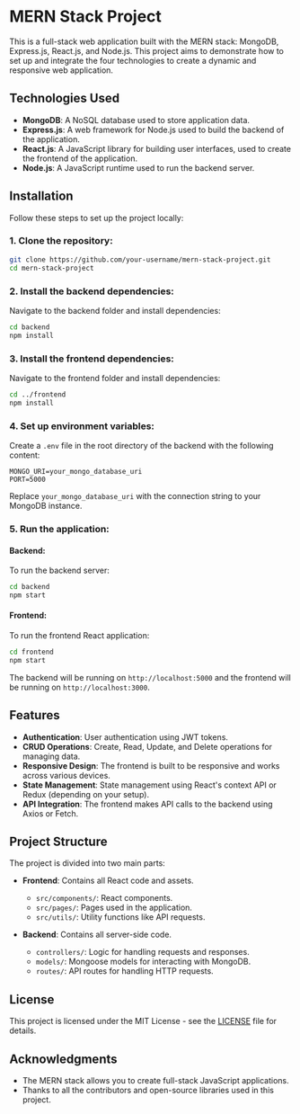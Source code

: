 # MERN Stack Project

This is a full-stack web application built with the MERN stack: MongoDB, Express.js, React.js, and Node.js. This project aims to demonstrate how to set up and integrate the four technologies to create a dynamic and responsive web application.

## Technologies Used

- **MongoDB**: A NoSQL database used to store application data.
- **Express.js**: A web framework for Node.js used to build the backend of the application.
- **React.js**: A JavaScript library for building user interfaces, used to create the frontend of the application.
- **Node.js**: A JavaScript runtime used to run the backend server.

## Installation

Follow these steps to set up the project locally:

### 1. Clone the repository:

```bash
git clone https://github.com/your-username/mern-stack-project.git
cd mern-stack-project
```

### 2. Install the backend dependencies:

Navigate to the backend folder and install dependencies:

```bash
cd backend
npm install
```

### 3. Install the frontend dependencies:

Navigate to the frontend folder and install dependencies:

```bash
cd ../frontend
npm install
```

### 4. Set up environment variables:

Create a `.env` file in the root directory of the backend with the following content:

```
MONGO_URI=your_mongo_database_uri
PORT=5000
```

Replace `your_mongo_database_uri` with the connection string to your MongoDB instance.

### 5. Run the application:

#### Backend:

To run the backend server:

```bash
cd backend
npm start
```

#### Frontend:

To run the frontend React application:

```bash
cd frontend
npm start
```

The backend will be running on `http://localhost:5000` and the frontend will be running on `http://localhost:3000`.

## Features

- **Authentication**: User authentication using JWT tokens.
- **CRUD Operations**: Create, Read, Update, and Delete operations for managing data.
- **Responsive Design**: The frontend is built to be responsive and works across various devices.
- **State Management**: State management using React's context API or Redux (depending on your setup).
- **API Integration**: The frontend makes API calls to the backend using Axios or Fetch.

## Project Structure

The project is divided into two main parts:

- **Frontend**: Contains all React code and assets.
  - `src/components/`: React components.
  - `src/pages/`: Pages used in the application.
  - `src/utils/`: Utility functions like API requests.

- **Backend**: Contains all server-side code.
  - `controllers/`: Logic for handling requests and responses.
  - `models/`: Mongoose models for interacting with MongoDB.
  - `routes/`: API routes for handling HTTP requests.

## License

This project is licensed under the MIT License - see the [LICENSE](LICENSE) file for details.

## Acknowledgments

- The MERN stack allows you to create full-stack JavaScript applications.
- Thanks to all the contributors and open-source libraries used in this project.
